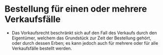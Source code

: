# Bestellung für einen oder mehrere Verkaufsfälle

- Das Vorkaufsrecht beschränkt sich auf den Fall des Verkaufs durch den Eigentümer, welchem das Grundstück zur Zeit der Bestellung gehört, oder durch dessen Erben; es kann jedoch auch für mehrere oder für alle Verkaufsfälle bestellt werden.

